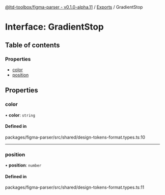 [@ltd-toolbox/figma-parser - v0.1.0-alpha.11](../README.md) / [Exports](../modules.md) / GradientStop

# Interface: GradientStop

## Table of contents

### Properties

- [color](GradientStop.md#color)
- [position](GradientStop.md#position)

## Properties

### color

• **color**: `string`

#### Defined in

packages/figma-parser/src/shared/design-tokens-format.types.ts:10

___

### position

• **position**: `number`

#### Defined in

packages/figma-parser/src/shared/design-tokens-format.types.ts:11
